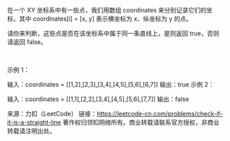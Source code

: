在一个 XY 坐标系中有一些点，我们用数组 coordinates 来分别记录它们的坐标，其中 coordinates[i] = [x, y] 表示横坐标为 x、纵坐标为 y 的点。

请你来判断，这些点是否在该坐标系中属于同一条直线上，是则返回 true，否则请返回 false。

 

示例 1：



输入：coordinates = [[1,2],[2,3],[3,4],[4,5],[5,6],[6,7]]
输出：true
示例 2：



输入：coordinates = [[1,1],[2,2],[3,4],[4,5],[5,6],[7,7]]
输出：false

来源：力扣（LeetCode）
链接：https://leetcode-cn.com/problems/check-if-it-is-a-straight-line
著作权归领扣网络所有。商业转载请联系官方授权，非商业转载请注明出处。